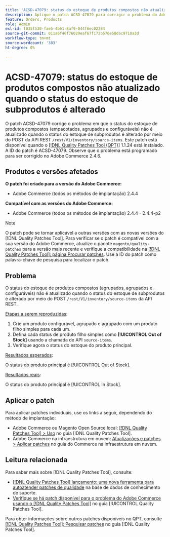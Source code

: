 ```yaml
---
title: 'ACSD-47079: status do estoque de produtos compostos não atualizado quando o status do estoque de subprodutos é alterado'
description: Aplique o patch ACSD-47079 para corrigir o problema do Adobe Commerce em que o status do estoque de produtos compostos (empacotados, agrupados e configuráveis) não é atualizado quando o status do estoque de subprodutos é alterado por meio da API REST POST /rest/V1/inventory/source-items.
feature: Orders, Products
role: Admin
exl-id: f035f530-fae5-4b61-8af9-044f6ec02284
source-git-commit: 011a6f46f76029eaf67f172b576e58dac9710a3d
workflow-type: tm+mt
source-wordcount: '383'
ht-degree: 0%

---
```


# ACSD-47079: status do estoque de produtos compostos não atualizado quando o status do estoque de subprodutos é alterado

O patch ACSD-47079 corrige o problema em que o status do estoque de produtos compostos (empacotados, agrupados e configuráveis) não é atualizado quando o status do estoque de subprodutos é alterado por meio do POST da API REST `/rest/V1/inventory/source-items`. Este patch está disponível quando o [[!DNL Quality Patches Tool (QPT)]](https://experienceleague.adobe.com/pt-br/docs/commerce-operations/tools/quality-patches-tool/quality-patches-tool-to-self-serve-quality-patches) 1.1.24 está instalado. A ID do patch é ACSD-47079. Observe que o problema está programado para ser corrigido no Adobe Commerce 2.4.6.

## Produtos e versões afetados

**O patch foi criado para a versão do Adobe Commerce:**

* Adobe Commerce (todos os métodos de implantação) 2.4.4

**Compatível com as versões do Adobe Commerce:**

* Adobe Commerce (todos os métodos de implantação) 2.4.4 - 2.4.4-p2

>[!NOTE]
>
>O patch pode se tornar aplicável a outras versões com as novas versões do [!DNL Quality Patches Tool]. Para verificar se o patch é compatível com a sua versão do Adobe Commerce, atualize o pacote `magento/quality-patches` para a versão mais recente e verifique a compatibilidade na [[!DNL Quality Patches Tool]: página Procurar patches](https://experienceleague.adobe.com/tools/commerce-quality-patches/index.html?lang=pt-BR). Use a ID do patch como palavra-chave de pesquisa para localizar o patch.

## Problema

O status do estoque de produtos compostos (agrupados, agrupados e configuráveis) não é atualizado quando o status do estoque de subprodutos é alterado por meio do POST `/rest/V1/inventory/source-items` da API REST.

<u>Etapas a serem reproduzidas</u>:

1. Crie um produto configurável, agrupado e agrupado com um produto filho simples para cada um.
1. Defina cada status de produto filho simples como **[!UICONTROL Out of Stock]** usando a chamada de API `source-items`.
1. Verifique agora o status do estoque do produto principal.

<u>Resultados esperados</u>:

O status do produto principal é [!UICONTROL Out of Stock].

<u>Resultados reais</u>:

O status do produto principal é [!UICONTROL In Stock].

## Aplicar o patch

Para aplicar patches individuais, use os links a seguir, dependendo do método de implantação:

* Adobe Commerce ou Magento Open Source local: [[!DNL Quality Patches Tool] > Uso](/help/tools/quality-patches-tool/usage.md) no guia [!DNL Quality Patches Tool].
* Adobe Commerce na infraestrutura em nuvem: [Atualizações e patches > Aplicar patches](https://experienceleague.adobe.com/docs/commerce-cloud-service/user-guide/develop/upgrade/apply-patches.html?lang=pt-BR) no guia do Commerce na infraestrutura em nuvem.

## Leitura relacionada

Para saber mais sobre [!DNL Quality Patches Tool], consulte:

* [[!DNL Quality Patches Tool] lançamento: uma nova ferramenta para autoatender patches de qualidade](https://experienceleague.adobe.com/pt-br/docs/commerce-operations/tools/quality-patches-tool/quality-patches-tool-to-self-serve-quality-patches) na base de dados de conhecimento de suporte.
* [Verifique se há patch disponível para o problema do Adobe Commerce usando o  [!DNL Quality Patches Tool]](/help/tools/quality-patches-tool/patches-available-in-qpt/check-patch-for-magento-issue-with-magento-quality-patches.md) no guia [!UICONTROL Quality Patches Tool].


Para obter informações sobre outros patches disponíveis no QPT, consulte [[!DNL Quality Patches Tool]: Pesquisar patches](https://experienceleague.adobe.com/tools/commerce-quality-patches/index.html?lang=pt-BR) no guia [!DNL Quality Patches Tool].
